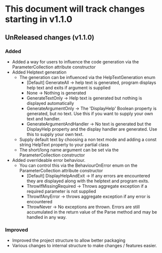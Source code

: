 # This document will track changes starting in v1.1.0

## UnReleased changes (v1.1.0)
### Added
- Added a way for users to influence the code generation via the ParameterCollection attribute constructor
- Added Helptext generation
  - The generation can be influenced via the HelpTextGeneration enum
    - [Default] GenerateAll -> help text is generated, program displays help text and exits if argument is supplied
    - None -> Nothing is generated
    - GenerateTextOnly -> Help text is generated but nothing is displayed automatically
    - GenerateArgumentOnly -> The 'DisplayHelp' Boolean property is generated, but no text. Use this if you want to supply your own text and handler.
    - GenerateArgumentAndHandler -> No text is generated but the DisplayHelp property and the display handler are generated. Use this to supply your own text.
  - Supply default text by choosing a non text mode and adding a const string HelpText property to your partial class
  - The short/long name argument can be set via the ParameterCollection constructor
- Added overrideable error behaviour.
  - You can control this via the BehaviourOnError enum on the ParameterCollection attribute constructor
    - [Default] DisplayHelpAndExit -> If any errors are encountered they are displayed along with the helptext and program exits.
    - ThrowIfMissingRequired -> Throws aggregate exception if a required parameter is not supplied
    - ThrowIfAnyError -> throws aggregate exception if any error is encountered
    - ThrowNever -> No exceptions are thrown. Errors are still accumulated in the return value of the Parse method and may be handled in any way.
### Improved
- Improved the project structure to allow better packaging
- Various changes to internal structure to make changes / features easier.